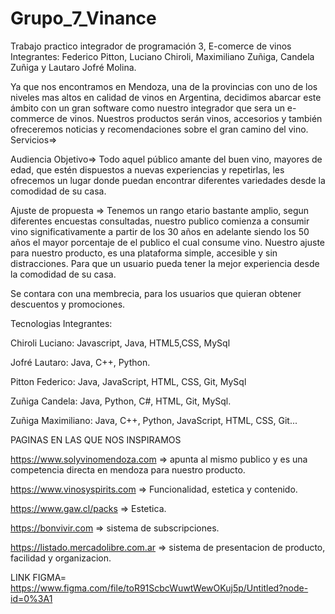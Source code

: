 # Grupo_7_Vinance
Trabajo practico integrador de programación 3, E-comerce de vinos
Integrantes: Federico Pitton, Luciano Chiroli, Maximiliano Zuñiga, Candela Zuñiga y Lautaro Jofré Molina.
 
Ya que nos encontramos en Mendoza, una de la provincias con uno de los niveles mas altos en calidad de vinos en Argentina, decidimos abarcar este ámbito con un gran  software como nuestro integrador que sera un e-commerce de vinos. Nuestros productos serán vinos, accesorios y también ofreceremos noticias y recomendaciones sobre el gran camino del vino.
Servicios=>

Audiencia Objetivo=> Todo aquel público amante del buen vino, mayores de edad, que estén dispuestos a nuevas experiencias y repetirlas, les ofrecemos un lugar donde puedan encontrar diferentes variedades desde la comodidad de su casa.

Ajuste de propuesta => Tenemos un rango etario bastante amplio, segun diferentes encuestas consultadas, nuestro publico comienza a consumir vino significativamente a partir de los 30 años en adelante siendo los 50 años el mayor porcentaje de el publico el cual consume vino.
Nuestro ajuste para nuestro producto, es una plataforma simple, accesible y sin distracciones. Para que un usuario pueda tener la mejor experiencia desde la comodidad de su casa.

Se contara con una membrecia, para los usuarios que quieran obtener descuentos y promociones.

Tecnologias Integrantes:

Chiroli Luciano: Javascript, Java, HTML5,CSS, MySql

Jofré Lautaro: Java, C++, Python.

Pitton Federico: Java, JavaScript, HTML, CSS, Git, MySql

Zuñiga Candela: Java, Python, C#, HTML, Git, MySql.

Zuñiga Maximiliano: Java, C++, Python, JavaScript, HTML, CSS, Git...



PAGINAS EN LAS QUE NOS INSPIRAMOS

https://www.solyvinomendoza.com => apunta al mismo publico y es una competencia directa en mendoza para nuestro producto.

https://www.vinosyspirits.com => Funcionalidad, estetica y contenido.

https://www.gaw.cl/packs => Estetica.

https://bonvivir.com => sistema de subscripciones.

https://listado.mercadolibre.com.ar => sistema de presentacion de producto, facilidad y organizacion.

LINK FIGMA= https://www.figma.com/file/toR91ScbcWuwtWewOKuj5p/Untitled?node-id=0%3A1

